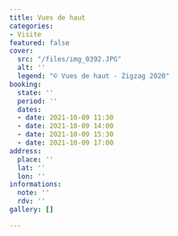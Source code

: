 ```yaml
---
title: Vues de haut
categories:
- Visite
featured: false
cover:
  src: "/files/img_0392.JPG"
  alt: ''
  legend: "© Vues de haut - Zigzag 2020"
booking:
  state: ''
  period: ''
  dates:
  - date: 2021-10-09 11:30
  - date: 2021-10-09 14:00
  - date: 2021-10-09 15:30
  - date: 2021-10-09 17:00
address:
  place: ''
  lat: ''
  lon: ''
informations:
  note: ''
  rdv: ''
gallery: []

---
```

